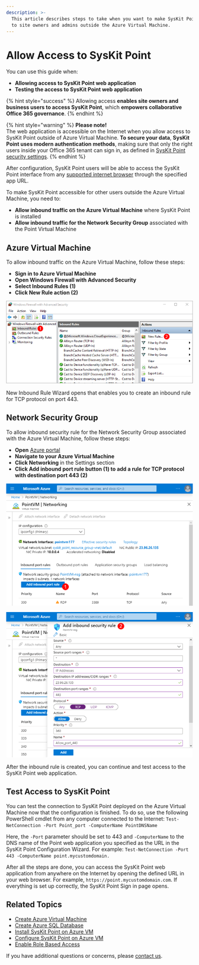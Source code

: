 ```yaml
---
description: >-
  This article describes steps to take when you want to make SysKit Point available
  to site owners and admins outside the Azure Virtual Machine.
---
```


# Allow Access to SysKit Point

You can use this guide when:

* **Allowing access to SysKit Point web application**
* **Testing the access to SysKit Point web application**

{% hint style="success" %}
Allowing access **enables site owners and business users to access SysKit Point**, which **empowers collaborative Office 365 governance**.
{% endhint %}

{% hint style="warning" %}
**Please note!**  
The web application is accessible on the Internet when you allow access to SysKit Point outside of Azure Virtual Machine. **To secure your data**, **SysKit Point uses modern authentication methods**, making sure that only the right users inside your Office 365 tenant can sign in, as defined in [SysKit Point security settings](https://github.com/SysKitTeam/docs-point/tree/d583078a5f2c57a8d2e52f4fc0ceef9f01633160/installation-and-configuration/installation-and-configuration/enable-role-based-access.md).
{% endhint %}

After configuration, SysKit Point users will be able to access the SysKit Point interface from any [supported internet browser](../../requirements/system-requirements.md#supported-browsers) through the specified app URL.

To make SysKit Point accessible for other users outside the Azure Virtual Machine, you need to:

* **Allow inbound traffic on the Azure Virtual Machine** where SysKit Point is installed
* **Allow inbound traffic for the Network Security Group** associated with the Point Virtual Machine

## Azure Virtual Machine

To allow inbound traffic on the Azure Virtual Machine, follow these steps:

* **Sign in to Azure Virtual Machine**
* **Open Windows Firewall with Advanced Security**
* **Select Inbound Rules \(1\)**
* **Click New Rule action \(2\)**

![Windows Firewall - Adding a new inbound rule](../../.gitbook/assets/azure-vm_azure-vm-firewall.png)

New Inbound Rule Wizard opens that enables you to create an inbound rule for TCP protocol on port 443.

## Network Security Group

To allow inbound security rule for the Network Security Group associated with the Azure Virtual Machine, follow these steps:

* **Open** [Azure portal](https://portal.azure.com)
* **Navigate to your Azure Virtual Machine** 
* **Click Networking** in the Settings section
* **Click Add inbound port rule button \(1\) to add a rule for TCP protocol with destination port 443 \(2\)**

![](../../.gitbook/assets/azure-vm_networking_01.png)

![Azure - Adding inbound port rule](../../.gitbook/assets/azure-vm_networking_02.png)

After the inbound rule is created, you can continue and test access to the SysKit Point web application.

## Test Access to SysKit Point

You can test the connection to SysKit Point deployed on the Azure Virtual Machine now that the configuration is finished. To do so, use the following PowerShell cmdlet from any computer connected to the Internet: `Test-NetConnection -Port Point_port -ComputerName PointDNSName`

Here, the `-Port` parameter should be set to 443 and `-ComputerName` to the DNS name of the Point web application you specified as the URL in the SysKit Point Configuration Wizard. For example: `Test-NetConnection -Port 443 -ComputerName point.mycustomdomain.`

After all the steps are done, you can access the SysKit Point web application from anywhere on the Internet by opening the defined URL in your web browser. For example, `https://point.mycustomdomain.com`. If everything is set up correctly, the SysKit Point Sign in page opens.

## Related Topics

* [Create Azure Virtual Machine](prerequisites/create-azure-vm.md)
* [Create Azure SQL Database](prerequisites/create-azure-sql-database.md)
* [Install SysKit Point on Azure VM](install-syskit-point-on-azure-vm.md) 
* [Configure SysKit Point on Azure VM](configure-syskit-point-on-azure-vm.md)
* [Enable Role Based Access](../../enable-role-based-access.md)

If you have additional questions or concerns, please [contact us](https://www.syskit.com/contact-us/).